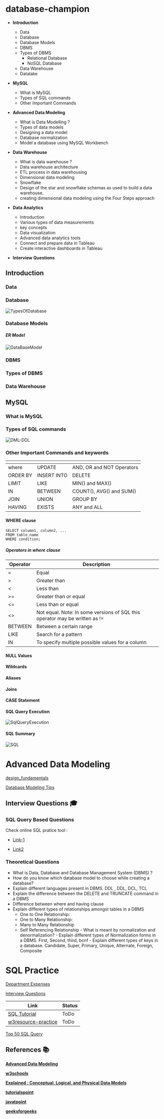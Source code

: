 # database-champion

- **Introduction**
   - Data
   - Database
   - Database Models
   - DBMS
   - Types of DBMS
     - Relational Database
     - NoSQL Database
   - Data Warehouse
   - Datalake 
        
- **MySQL**
  - What is MySQL
  - Types of SQL commands
  - Other Important Commands
 
- **Advanced Data Modeling**
   - What is Data Modelling ?
   - Types of data models
   - Designing a data model
   - Database normalization
   - Model a database using MySQL Workbench
     
- **Data Warehouse**
  - What is data warehouse ?
  - Data warehouse architecture
  - ETL process in data warehousing
  - Dimensional data modeling 
  - Snowflake
  - Design of the star and snowflake schemas as used to build a data warehouse.
  - creating dimensional data modeling using the Four Steps approach
 
- **Data Analytics**
   - Introduction
   - Various types of data measurements
   - key concepts
   - Data visualization
   - Advanced data analytics tools
   - Connect and prepare data in Tableau
   - Create interactive dashboards in Tableau

- **Interview Questions**

## Introduction

### Data

### Database

![TypesOfDatabase](https://github.com/vandnasharma90/database-champion/assets/137639055/d59b70d9-8824-449e-8a85-b54cdd057ed1)


### Database Models

##### ER Model


![DataBaseModel](https://github.com/vandnasharma90/database-champion/assets/137639055/29f43652-ff32-4798-93ef-3a9ba35af7d6)


### DBMS

### Types of DBMS




### Data Warehouse

## MySQL

### What is MySQL
### Types of SQL commands


![DML-DDL](https://github.com/vandnasharma90/database-champion/assets/137639055/1ab4ffd4-6816-44b2-a066-f26f640ac3d4)

### Other Important Commands and keywords

|  <!-- -->   | <!-- -->     | <!-- -->     |
| ------------| -----------  | ------------ |
| where       | UPDATE       | AND, OR and NOT Operators  |
| ORDER BY    | INSERT INTO  | DELETE                     |
| LIMIT       | LIKE         | MIN() and MAX()            |
| IN          | BETWEEN      | COUNT(), AVG() and SUM()   |
| JOIN        | UNION        | GROUP BY                   |
| HAVING      | EXISTS       | ANY and ALL                |

  
#### WHERE clause

```
SELECT column1, column2, ...
FROM table_name
WHERE condition;
```
##### Operators in where clause

|  Operator        | Description   |
| ---------------- | --------------|
| =                |  Equal        | 
| >                |  Greater than    | 
| <                |  Less than    | 
| >=               |  Greater than or equal    | 
| <=               |  Less than or equal    | 
| <>               |  Not equal. Note: In some versions of SQL this operator may be written as !=    | 
| BETWEEN          |  Between a certain range    | 
| LIKE             |  Search for a pattern    | 
| IN               |  To specify multiple possible values for a column    | 

#### NULL Values

#### Wildcards

#### Aliases

#### Joins



#### CASE Statement

#### SQL Query Execution

![SqlQueryExecution](https://github.com/vandnasharma90/database-champion/assets/137639055/32593544-f6ed-4ef8-bd72-0b2915955bc8)


#### SQL Summary

![SQL](https://github.com/vandnasharma90/database-champion/assets/137639055/fad0e440-1d48-4afd-b598-12425726a412)

# Advanced Data Modeling

[design_fundamentals](https://vertabelo.com/blog/design_fundamentals)

[Database Modeling Tips](https://vertabelo.com/blog/before-you-start-drawing-database-modeling-tips)

## Interview Questions 🎓

### SQL Query Based Questions

Check online SQL pratice tool : 

- [Link-1](https://www.kdnuggets.com/2023/01/7-best-platforms-practice-sql.html)

- [Link2](https://medium.com/@meenakshi052003/choose-the-best-platforms-to-practice-sql-online-075358b3051e)

      


### Theoretical Questions

   - What is Data, Database and Database Management System (DBMS) ?
   - How do you know which database model to choose while creating a database?
   - Explain different languages present in DBMS. DDL , DDL, DCL, TCL
   - Explain the difference between the DELETE and TRUNCATE command in a DBMS
   - Difference between where and having clause
   - Explain different types of relationships amongst tables in a DBMS
      - One to One Relationship:
      - One to Many Relationship:
      - Many to Many Relationship
      - Self Referencing Relationship
    - What is meant by normalization and denormalization?
    - Explain different types of Normalization forms in a DBMS. First, Second, third, bcnf
    - Explain different types of keys in a database. Candidate, Super, Primary, Unique, Alternate, Foreign, Composite
    
 # SQL Practice


[Department Expenses](https://www.interviewquery.com/questions/department-expenses)

[Interview Questions](https://www.interviewquery.com/questions?positions=Data+Analyst&positions=Business+Analyst&positions=Business+Intelligence&searchQuery=&searchQuestionTag=&searchCompany=&ordering=Recommended&orderingDirection=ASC&pageSize=20&page=0&tags=SQL&tags=Database+Design&levels=1&levels=2)
 

 |Link                                                                    | Status | 
 |------------------------------------------------------------------------|--------|
 | [SQL Tutorial](https://www.w3schools.com/sql/default.asp)              | ToDo   |
 | [w3resource-practice](https://www.w3resource.com/sql-exercises/)       | ToDo   |
 

[Top 50 SQL Query](https://artoftesting.com/sql-queries-for-interview#google_vignette)

 


## References  📚

   **[Advanced Data Modeling](https://www.coursera.org/learn/advanced-data-modeling)**

   **[w3schools](https://www.w3schools.com/mysql/mysql_where.asp)**

   **[Explained : Conceptual, Logical, and Physical Data Models](https://factor-bytes.com/2023/12/17/explained-conceptual-logical-and-physical-data-models/)**
   
   **[tutorialspoint](https://www.tutorialspoint.com/dbms/index.htm)**
   
   **[javatpoint](https://www.javatpoint.com/dbms-tutorial)**
   
   **[geeksforgeeks](https://www.geeksforgeeks.org/dbms/?ref=ghm)**
